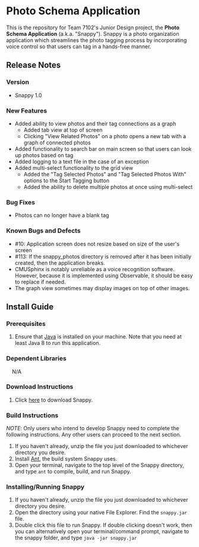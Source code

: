 # Photo Schema Application

This is the repository for Team 7102's Junior Design project, the **Photo Schema Application** (a.k.a. "Snappy"). Snappy is a photo organization application which streamlines the photo tagging process by incorporating voice control so that users can tag in a hands-free manner.

## Release Notes
### Version
* Snappy 1.0
### New Features
* Added ability to view photos and their tag connections as a graph
  * Added tab view at top of screen
  * Clicking "View Related Photos" on a photo opens a new tab with a graph of connected photos
* Added functionality to search bar on main screen so that users can look up photos based on tag
* Added logging to a text file in the case of an exception
* Added multi-select functionality to the grid view
  * Added the "Tag Selected Photos" and "Tag Selected Photos With" options to the Start Tagging button
  * Added the ability to delete multiple photos at once using multi-select
### Bug Fixes
* Photos can no longer have a blank tag
### Known Bugs and Defects
* #10: Application screen does not resize based on size of the user's screen
* #113: If the snappy_photos directory is removed after it has been initially created, then the application breaks.
* CMUSphinx is notably unreliable as a voice recognition software. However, because it is implemented using Observable, it should be easy to replace if needed.
* The graph view sometimes may display images on top of other images.

## Install Guide
### Prerequisites
1. Ensure that [Java](http://www.oracle.com/technetwork/java/javase/downloads/index.html) is installed on your machine. Note that you need at least Java 8 to run this application.
### Dependent Libraries
&nbsp;&nbsp;&nbsp;&nbsp;N/A
### Download Instructions
1. Click [here](https://github.com/kylepelton/snappy/archive/master.zip) to download Snappy.
### Build Instructions
*NOTE*: Only users who intend to develop Snappy need to complete the following instructions. Any other users can proceed to the next section.
1. If you haven't already, unzip the file you just downloaded to whichever directory you desire.
2. Install [Ant](http://ant.apache.org/), the build system Snappy uses.
3. Open your terminal, navigate to the top level of the Snappy directory, and type `ant` to compile, build, and run Snappy.
### Installing/Running Snappy
1. If you haven't already, unzip the file you just downloaded to whichever directory you desire.
2. Open the directory using your native File Explorer. Find the `snappy.jar` file.
3. Double click this file to run Snappy. If double clicking doesn't work, then you can alternatively open your terminal/command prompt, navigate to the snappy folder, and type `java -jar snappy.jar`
